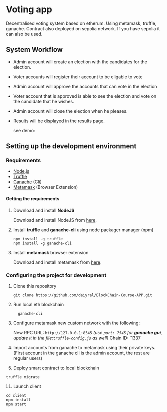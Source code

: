 # Voting app
Decentralised voting system based on etherum. 
Using metamask, truffle, ganache.
Contract also deployed on sepolia network. If you have sepolia it can also be used.

## System Workflow
- Admin account will create an election with the candidates for the election.
- Voter accounts will register their account to be eligable to vote
- Admin account will approve the accounts that can vote in the election
- Voter account that is approved is able to see the election and vote on the candidate that he wishes.
- Admin account will close the election when he pleases.
- Results will be displayed in the results page.

  see demo:

  
## Setting up the development environment

### Requirements

- [Node.js](https://nodejs.org)
- [Truffle](https://www.trufflesuite.com/truffle)
- [Ganache](https://github.com/trufflesuite/ganache-cli) (Cli)
- [Metamask](https://metamask.io/) (Browser Extension)

#### Getting the requirements

1. Download and install **NodeJS**

   Download and install NodeJS from [here](https://nodejs.org/en/download/ "Go to official NodeJS download page.").

2. Install **truffle** and **ganache-cli** using node packager manager (npm)

   ```shell
   npm install -g truffle
   npm install -g ganache-cli
   ```

3. Install **metamask** browser extension

   Download and install metamask from [here](https://metamask.io/download "Go to official metamask download page.").

### Configuring the project for development

1. Clone this repository
   
   ```git clone https://github.com/daiyral/BlockChain-Course-APP.git```
   
3. Run local eth blockchain
   
   ```shell
     ganache-cli
   ```
   
5. Configure metamask new custom network with the following:
   
     New RPC URL: `http://127.0.0.1:8545` *(use `port: 7545` for **ganache gui**, update it in the file:`truffle-config.js` as well)*
     Chain ID: `1337
   
7. Import accounts from ganache to metamask using their private keys. (First account in the ganache cli is the admin account, the rest are regular users)
   
9. Deploy smart contract to local blockchain
    
  ``` shell
  truffle migrate
```
  
11. Launch client
    
   ```shell
   cd client
   npm install
   npm start
  ```
